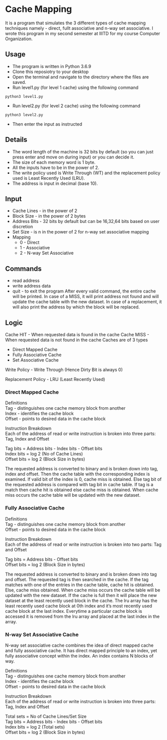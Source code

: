 #  Cache Mapping
It is a program that simulates the 3 different types of cache mapping techniques namely - direct, fullt associative and n-way set associative. I wrote this program in my second semester at IIITD for my course Computer Organization.

## Usage
- The program is written in Python 3.6.9
- Clone this reposiotry to your desktop
- Open the terminal and navigate to the directory where the files are saved.
- Run level1.py (for level 1 cache) using the following command
```
python3 level1.py
```
- Run level2.py (for level 2 cache) using the following command
```
python3 level2.py
```
- Then enter the input as instructed

## Details
- The word length of the machine is 32 bits by default (so you can just press enter and move on during input) or you can decide it.
- The size of each memory word is 1 byte. 
- All the inputs have to be in the power of 2. 
- The write policy used is Write Through (WT) and the replacement policy used is Least Recently Used (LRU). 
- The address is input in decimal (base 10).

## Input
- Cache Lines - in the power of 2
- Block Size - in the power of 2 bytes
- Address Bits - 32 bits by default but can be 16,32,64 bits based on user discretion
- Set Size - is n in the power of 2 for n-way set associative mapping
- Mapping
  - 0 - Direct
  - 1 - Associative
  - 2 - N-way Set Associative
  
## Commands
- read address
- write address data
- quit - to exit the program
After every valid command, the entire cache will be printed. In case of a MISS, it will print
address not found and will update the cache table with the new dataset. In case of a replacement,
it will also print the address by which the block will be replaced.

## Logic
Cache HIT - When requested data is found in the cache
Cache MISS - When requested data is not found in the cache
Caches are of 3 types
- Direct Mapped Cache
- Fully Associative Cache
- Set Associative Cache

Write Policy - Write Through (Hence Dirty Bit is always 0)

Replacement Policy - LRU (Least Recently Used)

### Direct Mapped Cache
Definitions <br>
Tag - distinguishes one cache memory block from another <br>
Index - identifies the cache block <br>
Offset - points to desired data in the cache block <br>

Instruction Breakdown <br>
Each of the address of read or write instruction is broken into three parts: Tag, Index and Offset

Tag bits = Address bits - Index bits - Offset bits <br>
Index bits = log​ 2​ (No of Cache Lines) <br>
Offset bits = log​ 2​ (Block Size in bytes)

The requested address is converted to binary and is broken down into tag, index and
offset. Then the cache table with the corresponding index is examined. If valid bit of the index is
0, cache miss is obtained. Else tag bit of the requested address is compared with tag bit in cache table. If tag is a match then cache hit is obtained else cache miss is obtained. When cache miss
occurs the cache table will be updated with the new dataset.

### Fully Associative Cache
Definitions <br>
Tag - distinguishes one cache memory block from another <br>
Offset - points to desired data in the cache block <br>

Instruction Breakdown <br>
Each of the address of read or write instruction is broken into two parts: Tag and Offset

Tag bits = Address bits - Offset bits <br>
Offset bits = log​ 2​ (Block Size in bytes)

The requested address is converted to binary and is broken down into tag and offset. The
requested tag is then searched in the cache. If the tag matches with one of the entries in the cache
table, cache hit is obtained. Else, cache miss obtained. When cache miss occurs the cache table
will be updated with the new dataset. If the cache is full then it will place the new dataset at the
least recently used block in the cache. The lru array has the least recently used cache block at 0th index and it’s most recently used cache block at the last index. Everytime a particular cache
block is accessed it is removed from the lru array and placed at the last index in the array.

### N-way Set Associative Cache
N-way set associative cache combines the idea of direct mapped cache and fully associative
cache. It has direct mapped principle to an index, yet fully associative concept within the index.
An index contains N blocks of way.

Definitions <br>
Tag - distinguishes one cache memory block from another <br>
Index - identifies the cache block <br>
Offset - points to desired data in the cache block <br>

Instruction Breakdown <br>
Each of the address of read or write instruction is broken into three parts: Tag, Index and Offset <br>

Total sets = No of Cache Lines/Set Size <br>
Tag bits = Address bits - Index bits - Offset bits <br>
Index bits = log​ 2​ (Total sets) <br>
Offset bits = log​ 2​ (Block Size in bytes)
